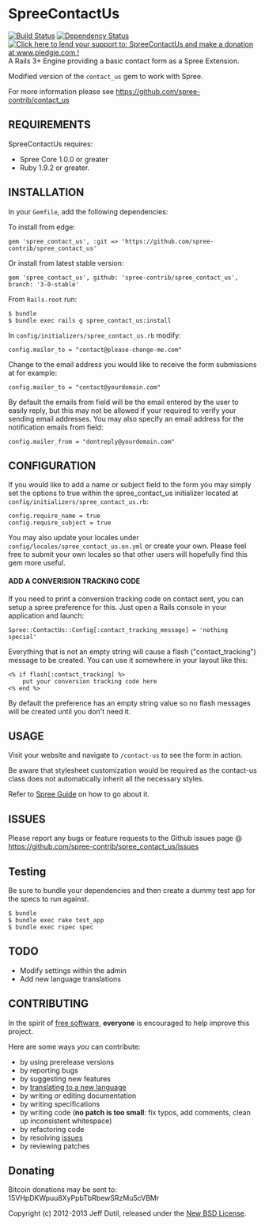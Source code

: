 # SpreeContactUs 
[![Build Status](https://travis-ci.org/spree-contrib/spree_contact_us.svg)](https://travis-ci.org/spree-contrib/spree_contact_us)
[![Dependency Status](https://gemnasium.com/spree-contrib/spree_contact_us.png?travis)](https://gemnasium.com/spree-contrib/spree_contact_us) [![Click here to lend your support to: SpreeContactUs and make a donation at www.pledgie.com !](http://www.pledgie.com/campaigns/17259.png?skin_name=chrome)][pledgie]
A Rails 3+ Engine providing a basic contact form as a Spree Extension.

[travis]: http://travis-ci.org/spree-contrib/spree_contact_us
[gemnasium]: https://gemnasium.com/spree-contrib/spree_contact_us
[pledgie]: http://www.pledgie.com/campaigns/17259

Modified version of the `contact_us` gem to work with Spree.

For more information please see https://github.com/spree-contrib/contact_us

## REQUIREMENTS

SpreeContactUs requires:

* Spree Core 1.0.0 or greater
* Ruby 1.9.2 or greater.

## INSTALLATION

In your `Gemfile`, add the following dependencies:

To install from edge:

    gem 'spree_contact_us', :git => 'https://github.com/spree-contrib/spree_contact_us'

Or install from latest stable version:

    gem 'spree_contact_us', github: 'spree-contrib/spree_contact_us', branch: '3-0-stable'

From `Rails.root` run:

    $ bundle
    $ bundle exec rails g spree_contact_us:install

In `config/initializers/spree_contact_us.rb` modify:

    config.mailer_to = "contact@please-change-me.com"

Change to the email address you would like to receive the form submissions at for example:

    config.mailer_to = "contact@yourdomain.com"

By default the emails from field will be the email entered by the user to easily reply, but this may not be allowed if your required to verify your sending email addresses.
You may also specify an email address for the notification emails from field:

    config.mailer_from = "dontreply@yourdomain.com"

## CONFIGURATION

If you would like to add a name or subject field to the form you may simply set the options to true within the spree_contact_us initializer located at `config/initializers/spree_contact_us.rb`:

    config.require_name = true
    config.require_subject = true

You may also update your locales under `config/locales/spree_contact_us.en.yml` or create your own.  Please feel free to submit your own locales so that other users will hopefully find this gem more useful.

#### ADD A CONVERISION TRACKING CODE

If you need to print a conversion tracking code on contact sent, you can setup a spree preference for this. Just open a Rails console in your application and launch:

    Spree::ContactUs::Config[:contact_tracking_message] = 'nothing special'

Everything that is not an empty string will cause a flash ("contact_tracking") message to be created. You can use it somewhere in your layout like this:

    <% if flash[:contact_tracking] %>
        put your conversion tracking code here
    <% end %>

By default the preference has an empty string value so no flash messages will be created until you don't need it.

## USAGE

Visit your website and navigate to `/contact-us` to see the form in action.

Be aware that stylesheet customization would be required as the contact-us class does not automatically inherit all the necessary styles.

Refer to [Spree Guide](https://guides.spreecommerce.com/developer/asset.html) on how to go about it.

## ISSUES

Please report any bugs or feature requests to the Github issues page @ https://github.com/spree-contrib/spree_contact_us/issues

## Testing

Be sure to bundle your dependencies and then create a dummy test app for the specs to run against.

    $ bundle
    $ bundle exec rake test_app
    $ bundle exec rspec spec

## TODO

* Modify settings within the admin
* Add new language translations

## CONTRIBUTING

In the spirit of [free software](http://www.fsf.org/licensing/essays/free-sw.html), **everyone** is encouraged to help improve this project.

Here are some ways *you* can contribute:

* by using prerelease versions
* by reporting bugs
* by suggesting new features
* by [translating to a new language](https://github.com/spree-contrib/spree_contact_us/tree/master/config/locales)
* by writing or editing documentation
* by writing specifications
* by writing code (**no patch is too small**: fix typos, add comments, clean up inconsistent whitespace)
* by refactoring code
* by resolving [issues](https://github.com/spree-contrib/spree_contact_us/issues)
* by reviewing patches

## Donating

Bitcoin donations may be sent to: 15VHpDKWpuu8XyPpbTbRbewSRzMu5cVBMr

Copyright (c) 2012-2013 Jeff Dutil, released under the [New BSD License](https://github.com/spree-contrib/spree_contact_us/tree/master/LICENSE).
